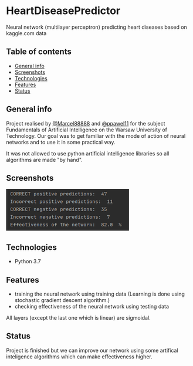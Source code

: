 # HeartDiseasePredictor
Neural network (multilayer perceptron) predicting heart diseases based on kaggle.com data

## Table of contents
* [General info](#general-info)
* [Screenshots](#screenshots)
* [Technologies](#technologies)
* [Features](#features)
* [Status](#status)

## General info
Project realised by [@Marcel88888](https://github.com/Marcel88888) and [@ppawel11](https://github.com/ppawel11) for the subject Fundamentals of Artificial Intelligence on the Warsaw University of Technology. Our goal was to get familiar with the mode of action of neural networks and to use it in some practical way.

It was not allowed to use python artificial intelligence libraries so all algorithms are made "by hand".

## Screenshots
![Screenshot](./img/screenshot.png)

## Technologies
* Python 3.7

## Features
* training the neural network using training data (Learning is done using stochastic gradient descent algorithm.)
* checking effectiveness of the neural network using testing data

All layers (except the last one which is linear) are sigmoidal.

## Status
Project is finished but we can improve our network using some artifical inteligence algorithms which can make effectiveness higher.

